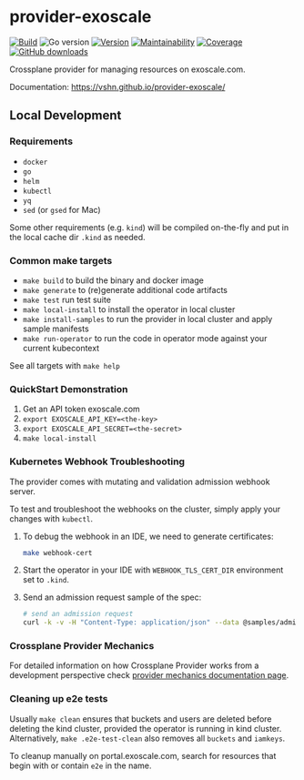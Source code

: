 # provider-exoscale

[![Build](https://img.shields.io/github/workflow/status/vshn/provider-exoscale/Test)][build]
![Go version](https://img.shields.io/github/go-mod/go-version/vshn/provider-exoscale)
[![Version](https://img.shields.io/github/v/release/vshn/provider-exoscale)][releases]
[![Maintainability](https://img.shields.io/codeclimate/maintainability/vshn/provider-exoscale)][codeclimate]
[![Coverage](https://img.shields.io/codeclimate/coverage/vshn/provider-exoscale)][codeclimate]
[![GitHub downloads](https://img.shields.io/github/downloads/vshn/provider-exoscale/total)][releases]

[build]: https://github.com/vshn/provider-exoscale/actions?query=workflow%3ATest
[releases]: https://github.com/vshn/provider-exoscale/releases
[codeclimate]: https://codeclimate.com/github/vshn/provider-exoscale

Crossplane provider for managing resources on exoscale.com.

Documentation: https://vshn.github.io/provider-exoscale/

## Local Development

### Requirements

* `docker`
* `go`
* `helm`
* `kubectl`
* `yq`
* `sed` (or `gsed` for Mac)

Some other requirements (e.g. `kind`) will be compiled on-the-fly and put in the local cache dir `.kind` as needed.

### Common make targets

* `make build` to build the binary and docker image
* `make generate` to (re)generate additional code artifacts
* `make test` run test suite
* `make local-install` to install the operator in local cluster
* `make install-samples` to run the provider in local cluster and apply sample manifests
* `make run-operator` to run the code in operator mode against your current kubecontext

See all targets with `make help`

### QuickStart Demonstration

1. Get an API token exoscale.com
1. `export EXOSCALE_API_KEY=<the-key>`
1. `export EXOSCALE_API_SECRET=<the-secret>`
1. `make local-install`

### Kubernetes Webhook Troubleshooting

The provider comes with mutating and validation admission webhook server.

To test and troubleshoot the webhooks on the cluster, simply apply your changes with `kubectl`.

1.  To debug the webhook in an IDE, we need to generate certificates:
    ```bash
    make webhook-cert
    ```
2.  Start the operator in your IDE with `WEBHOOK_TLS_CERT_DIR` environment set to `.kind`.

3.  Send an admission request sample of the spec:
    ```bash
    # send an admission request
    curl -k -v -H "Content-Type: application/json" --data @samples/admission.k8s.io_admissionreview.json https://localhost:9443/validate-exoscale-crossplane-io-v1-iamkey
    ```

### Crossplane Provider Mechanics

For detailed information on how Crossplane Provider works from a development perspective check [provider mechanics documentation page](https://kb.vshn.ch/app-catalog/explanations/crossplane_provider_mechanics.html).

### Cleaning up e2e tests

Usually `make clean` ensures that buckets and users are deleted before deleting the kind cluster, provided the operator is running in kind cluster.
Alternatively, `make .e2e-test-clean` also removes all `buckets` and `iamkeys`.

To cleanup manually on portal.exoscale.com, search for resources that begin with or contain `e2e` in the name.
